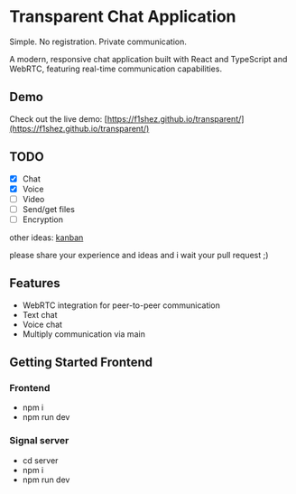 # Transparent Chat Application

Simple. No registration. Private communication. 

A modern, responsive chat application built with React and TypeScript and WebRTC, featuring real-time communication capabilities.

## Demo

Check out the live demo: [https://f1shez.github.io/transparent/](https://f1shez.github.io/transparent/)

## TODO

- [x] Chat
- [x] Voice
- [ ] Video
- [ ] Send/get files
- [ ] Encryption

other ideas: [kanban](https://github.com/users/F1shez/projects/1/views/1?layout=board)

please share your experience and ideas and i wait your pull request ;)

## Features

- WebRTC integration for peer-to-peer communication
- Text chat
- Voice chat
- Multiply communication via main

## Getting Started Frontend

### Frontend

- npm i
- npm run dev

### Signal server

- cd server
- npm i
- npm run dev